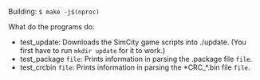 
Building:
`$ make -j$(nproc)`

What do the programs do:
- test_update: Downloads the SimCity game scripts into ./update. (You first have to run `mkdir update` for it to work.)
- test_package `file`: Prints information in parsing the .package file `file`.
- test_crcbin `file`: Prints information in parsing the \*CRC_\*.bin file `file`.
